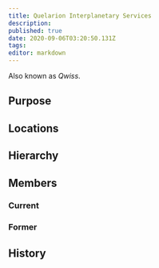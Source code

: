 ```yaml
---
title: Quelarion Interplanetary Services
description: 
published: true
date: 2020-09-06T03:20:50.131Z
tags: 
editor: markdown
---
```


Also known as *Qwiss*.

## Purpose

## Locations

## Hierarchy

## Members

### Current

### Former

## History